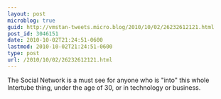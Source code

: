 ```yaml
---
layout: post
microblog: true
guid: http://vmstan-tweets.micro.blog/2010/10/02/26232612121.html
post_id: 3046151
date: 2010-10-02T21:24:51-0600
lastmod: 2010-10-02T21:24:51-0600
type: post
url: /2010/10/02/26232612121.html
---
```

The Social Network is a must see for anyone who is "into" this whole Intertube thing, under the age of 30, or in technology or business.

